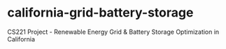 # california-grid-battery-storage
CS221 Project - Renewable Energy Grid &amp; Battery Storage Optimization in California
